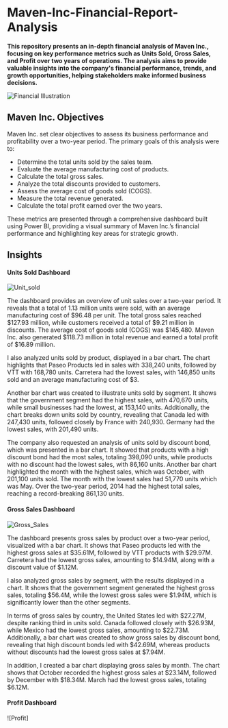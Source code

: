 # Maven-Inc-Financial-Report-Analysis
**This repository presents an in-depth financial analysis of Maven Inc., focusing on key performance metrics such as Units Sold, Gross Sales, and Profit over two years of operations. The analysis aims to provide valuable insights into the company's financial performance, trends, and growth opportunities, helping stakeholders make informed business decisions.**


![Financial Illustration](https://github.com/Herola007/Financial-Report-Analysis/blob/main/Financial%20Illustration.jpg?raw=true)

## Maven Inc. Objectives
Maven Inc. set clear objectives to assess its business performance and profitability over a two-year period. The primary goals of this analysis were to:

- Determine the total units sold by the sales team.
- Evaluate the average manufacturing cost of products.
- Calculate the total gross sales.
- Analyze the total discounts provided to customers.
- Assess the average cost of goods sold (COGS).
- Measure the total revenue generated.
- Calculate the total profit earned over the two years.

These metrics are presented through a comprehensive dashboard built using Power BI, providing a visual summary of Maven Inc.’s financial performance and highlighting key areas for strategic growth.

## Insights
#### Units Sold Dashboard
![Unit_sold](https://github.com/Herola007/Financial-Report-Analysis/blob/main/Dashboard_Jpg/Unit_Sold.png?raw=true)

The dashboard provides an overview of unit sales over a two-year period. It reveals that a total of 1.13 million units were sold, with an average manufacturing cost of $96.48 per unit. The total gross sales reached $127.93 million, while customers received a total of $9.21 million in discounts. The average cost of goods sold (COGS) was $145,480. Maven Inc. also generated $118.73 million in total revenue and earned a total profit of $16.89 million.

I also analyzed units sold by product, displayed in a bar chart. The chart highlights that Paseo Products led in sales with 338,240 units, followed by VTT with 168,780 units. Carretera had the lowest sales, with 146,850 units sold and an average manufacturing cost of $3.

Another bar chart was created to illustrate units sold by segment. It shows that the government segment had the highest sales, with 470,670 units, while small businesses had the lowest, at 153,140 units. Additionally, the chart breaks down units sold by country, revealing that Canada led with 247,430 units, followed closely by France with 240,930. Germany had the lowest sales, with 201,490 units. 

The company also requested an analysis of units sold by discount bond, which was presented in a bar chart. It showed that products with a high discount bond had the most sales, totaling 398,090 units, while products with no discount had the lowest sales, with 86,160 units. Another bar chart highlighted the month with the highest sales, which was October, with 201,100 units sold. The month with the lowest sales had 51,770 units which was May. Over the two-year period, 2014 had the highest total sales, reaching a record-breaking 861,130 units.



#### Gross Sales Dashboard
![Gross_Sales](https://github.com/Herola007/Financial-Report-Analysis/blob/main/Dashboard_Jpg/Gross_Sales.png?raw=true)

The dashboard presents gross sales by product over a two-year period, visualized with a bar chart. It shows that Paseo products led with the highest gross sales at $35.61M, followed by VTT products with $29.97M. Carretera had the lowest gross sales, amounting to $14.94M, along with a discount value of $1.12M.

I also analyzed gross sales by segment, with the results displayed in a chart. It shows that the government segment generated the highest gross sales, totaling $56.4M, while the lowest gross sales were $1.94M, which is significantly lower than the other segments.

In terms of gross sales by country, the United States led with $27.27M, despite ranking third in units sold. Canada followed closely with $26.93M, while Mexico had the lowest gross sales, amounting to $22.73M. Additionally, a bar chart was created to show gross sales by discount bond, revealing that high discount bonds led with $42.69M, whereas products without discounts had the lowest gross sales at $7.94M.

In addition, I created a bar chart displaying gross sales by month. The chart shows that October recorded the highest gross sales at $23.14M, followed by December with $18.34M. March had the lowest gross sales, totaling $6.12M.



#### Profit Dashboard
![Profit]






